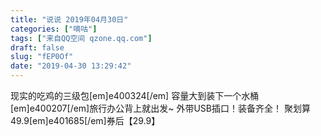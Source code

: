 ```yaml
---
title: "说说 2019年04月30日"
categories: ["嘀咕"]
tags: ["来自QQ空间 qzone.qq.com"]
draft: false
slug: "fEP0Of"
date: "2019-04-30 13:29:42"
---
```


现实的吃鸡的三级包[em]e400324[/em]
容量大到装下一个水桶
[em]e400207[/em]旅行办公背上就出发~
外带USB插口！装备齐全！
聚划算49.9[em]e401685[/em]券后【29.9】

